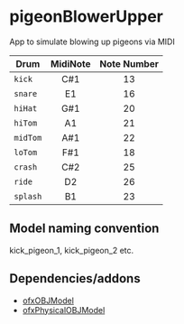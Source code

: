# pigeonBlowerUpper
App to simulate blowing up pigeons via MIDI

| Drum  |MidiNote |Note Number                                          |   
|------|:--------:|:---------------------------------------------:|
|`kick`   |C#1       |13                                               |
|`snare`  |E1      |16                                               |
|`hiHat`   |G#1       |20                                               |
|`hiTom`  |A1      |21                                               |
|`midTom`   |A#1       |22                                               |
|`loTom`  |F#1      |18                                               |
|`crash`   |C#2       |25                                               |
|`ride`  |D2      |26                                               |
|`splash`  |B1      |23                                               |

## Model naming convention

kick_pigeon_1, kick_pigeon_2 etc.

## Dependencies/addons

- [ofxOBJModel](https://github.com/isthisgood/ofxOBJModel)
- [ofxPhysicalOBJModel](https://github.com/whg/ofxPhysicalOBJModel)
